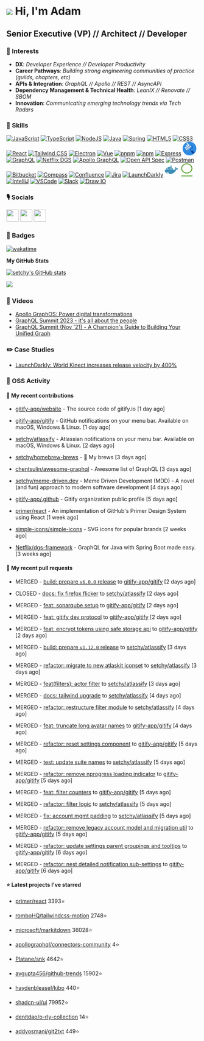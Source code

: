 ![](https://user-images.githubusercontent.com/18350557/176309783-0785949b-9127-417c-8b55-ab5a4333674e.gif) Hi, I'm Adam
============================================================================================================================

Senior Executive (VP) // Architect // Developer
-----------------------------------------------

### 🔭 Interests

- **DX**: *Developer Experience // Developer Productivity*
- **Career Pathways**: *Building strong engineering communities of practice (guilds, chapters, etc)*
- **APIs & Integration**: *GraphQL // Apollo // REST // AsyncAPI*
- **Dependency Management & Technical Health**: *LeanIX // Renovate // SBOM*
- **Innovation**: *Communicating emerging technology trends via Tech Radars*

### 💪 Skills

<p align="left">
  <a href="https://developer.mozilla.org/en-US/docs/Web/JavaScript" target="_blank" rel="noreferrer"><img src="https://raw.githubusercontent.com/danielcranney/readme-generator/main/public/icons/skills/javascript-colored.svg" width="36" height="36" alt="JavaScript" /></a>
  <a href="https://www.typescriptlang.org/" target="_blank" rel="noreferrer"><img src="https://raw.githubusercontent.com/danielcranney/readme-generator/main/public/icons/skills/typescript-colored.svg" width="36" height="36" alt="TypeScript" /></a>
  <a href="https://nodejs.org/en/" target="_blank" rel="noreferrer"><img src="https://raw.githubusercontent.com/danielcranney/readme-generator/main/public/icons/skills/nodejs-colored.svg" width="36" height="36" alt="NodeJS" /></a>
  <a href="https://www.oracle.com/java/" target="_blank" rel="noreferrer"><img src="https://raw.githubusercontent.com/danielcranney/readme-generator/main/public/icons/skills/java-colored.svg" width="36" height="36" alt="Java" /></a>
  <a href="https://spring.io/" target="_blank" rel="noreferrer"><img src="https://cdn.worldvectorlogo.com/logos/spring-3.svg" width="36" height="36" alt="Spring" /></a> 
  <a href="https://developer.mozilla.org/en-US/docs/Glossary/HTML5" target="_blank" rel="noreferrer"><img src="https://raw.githubusercontent.com/danielcranney/readme-generator/main/public/icons/skills/html5-colored.svg" width="36" height="36" alt="HTML5" /></a>
  <a href="https://www.w3.org/TR/CSS/#css" target="_blank" rel="noreferrer"><img src="https://raw.githubusercontent.com/danielcranney/readme-generator/main/public/icons/skills/css3-colored.svg" width="36" height="36" alt="CSS3" /></a>
  <a href="https://react.dev/" target="_blank" rel="noreferrer"><img src="https://cdn.worldvectorlogo.com/logos/react-2.svg" width="36" height="36" alt="React" /></a>
  <a href="https://tailwindcss.com/" target="_blank" rel="noreferrer"><img src="https://cdn.worldvectorlogo.com/logos/tailwind-css-2.svg" width="36" height="36" alt="Tailwind CSS" /></a>
  <a href="https://www.electronjs.org/" target="_blank" rel="noreferrer"><img src="https://cdn.worldvectorlogo.com/logos/electron-1.svg" width="36" height="36" alt="Electron" /></a>
  <a href="https://vuejs.org/" target="_blank" rel="noreferrer"><img src="https://cdn.worldvectorlogo.com/logos/vue-9.svg" width="36" height="36" alt="Vue" /></a>
  <a href="https://pnpm.io/" target="_blank" rel="noreferrer"><img src="https://encrypted-tbn0.gstatic.com/images?q=tbn:ANd9GcSGcwBnoTNg212cvEclMX-_qRw_P-_odFp3aafVal77Hg&s" width="36" height="36" alt="pnpm" /></a>
  <a href="https://www.npmjs.com/" target="_blank" rel="noreferrer"><img src="https://cdn.worldvectorlogo.com/logos/npm-square-red-1.svg" width="36" height="36" alt="npm" /></a>
  <a href="https://expressjs.com/" target="_blank" rel="noreferrer"><img src="https://raw.githubusercontent.com/danielcranney/readme-generator/main/public/icons/skills/express-colored.svg" width="36" height="36" alt="Express" /></a>
  <a href="https://docs.renovatebot.com/" target="_blank" rel="noreferrer"><img src="https://raw.githubusercontent.com/renovatebot/renovate/refs/heads/main/docs/usage/assets/images/logo.png" width="36" height="36" alt="Renovate" /></a>
  <a href="https://graphql.org/" target="_blank" rel="noreferrer"><img src="https://raw.githubusercontent.com/danielcranney/readme-generator/main/public/icons/skills/graphql-colored.svg" width="36" height="36" alt="GraphQL" /></a>
  <a href="https://netflix.github.io/dgs/" target="_blank" rel="noreferrer"><img src="https://raw.githubusercontent.com/Netflix/dgs/main/docs/images/dgs-framework-brand/Icon/dgs-icon--blue.svg" width="36" height="36" alt="Netflix DGS" /></a>
  <a href="https://apollographql.com/" target="_blank" rel="noreferrer"><img src="https://cdn.worldvectorlogo.com/logos/apollo-graphql-compact.svg" width="36" height="36" alt="Apollo GraphQL" /></a>
  <a href="https://swagger.io/specification/" target="_blank" rel="noreferrer"><img src="https://cdn.worldvectorlogo.com/logos/openapi-1.svg" width="36" height="36" alt="Open API Spec" /></a>
  <a href="https://www.postman.com//" target="_blank" rel="noreferrer"><img src="https://cdn.worldvectorlogo.com/logos/postman.svg" width="36" height="36" alt="Postman" /></a>
  <a href="https://www.atlassian.com/software/bitbucket" target="_blank" rel="noreferrer"><img src="https://cdn.worldvectorlogo.com/logos/bitbucket-icon.svg" width="36" height="36" alt="Bitbucket" /></a>
  <a href="https://www.atlassian.com/software/compass" target="_blank" rel="noreferrer"><img src="https://cdn.worldvectorlogo.com/logos/atlassian-compass-1.svg" width="36" height="36" alt="Compass" /></a>
  <a href="https://www.atlassian.com/software/confluence" target="_blank" rel="noreferrer"><img src="https://cdn.worldvectorlogo.com/logos/confluence-1.svg" width="36" height="36" alt="Confluence" /></a>
  <a href="https://www.atlassian.com/software/jira" target="_blank" rel="noreferrer"><img src="https://cdn.worldvectorlogo.com/logos/jira-1.svg" width="36" height="36" alt="Jira" /></a>
  <a href="https://launchdarkly.com/" target="_blank" rel="noreferrer"><img src="https://cdn.worldvectorlogo.com/logos/launchdarkly-2.svg" width="36" height="36" alt="LaunchDarkly" /></a>
  <a href="https://docker.com/" target="_blank" rel="noreferrer"><img src="https://raw.githubusercontent.com/nx211/homer-icons/master/png/docker.png" width="36" height="36" alt="Docker" /></a>
  <a href="https://jfrog.com/artifactory/" target="_blank" rel="noreferrer"><img src="https://raw.githubusercontent.com/nx211/homer-icons/master/png/artifactory.png" width="36" height="36" alt="Artifactory" /></a>
  <a href="https://www.jetbrains.com/idea/" target="_blank" rel="noreferrer"><img src="https://cdn.worldvectorlogo.com/logos/intellij-idea-1.svg" width="36" height="36" alt="IntelliJ" /></a>
  <a href="https://code.visualstudio.com/" target="_blank" rel="noreferrer"><img src="https://cdn.worldvectorlogo.com/logos/visual-studio-code-1.svg" width="36" height="36" alt="VSCode" /></a>
  <a href="https://slack.com/" target="_blank" rel="noreferrer"><img src="https://cdn.worldvectorlogo.com/logos/slack-new-logo.svg" width="36" height="36" alt="Slack" /></a>
  <a href="https://drawio-app.com/" target="_blank" rel="noreferrer"><img src="https://cdn.worldvectorlogo.com/logos/draw-io.svg" width="36" height="36" alt="Draw IO" /></a>
</p>

                      

### 🎙️ Socials
                  
<p align="left">
  <a href="https://www.github.com/setchy" target="_blank" rel="noreferrer"><img src="https://raw.githubusercontent.com/danielcranney/readme-generator/main/public/icons/socials/github.svg" width="32" height="32" /></a>
  <a href="https://www.linkedin.com/in/adamsetch" target="_blank" rel="noreferrer"><img src="https://raw.githubusercontent.com/danielcranney/readme-generator/main/public/icons/socials/linkedin.svg" width="32" height="32" /></a>
  <a href="https://www.twitter.com/setchy87" target="_blank" rel="noreferrer"><img src="https://raw.githubusercontent.com/danielcranney/readme-generator/main/public/icons/socials/twitter.svg" width="32" height="32" /></a>
</p>

### 📛 Badges

[![wakatime](https://wakatime.com/badge/user/2b948ae2-4be1-4020-8a57-7de60b53fe1d.svg)](https://wakatime.com/@2b948ae2-4be1-4020-8a57-7de60b53fe1d)

<b>My GitHub Stats</b>

<a href="http://www.github.com/setchy"><img src="https://github-readme-stats.vercel.app/api?username=setchy&show_icons=true&hide=&count_private=true&title_color=0891b2&text_color=ffffff&icon_color=0891b2&bg_color=1c1917&hide_border=true&show_icons=true" alt="setchy's GitHub stats" /></a>

<a href="http://www.github.com/setchy"><img src="https://github-readme-streak-stats.herokuapp.com/?user=setchy&stroke=ffffff&background=1c1917&ring=0891b2&fire=0891b2&currStreakNum=ffffff&currStreakLabel=0891b2&sideNums=ffffff&sideLabels=ffffff&dates=ffffff&hide_border=true" /></a>

### 📼 Videos

- [Apollo GraphOS: Power digital transformations](https://www.apollographql.com/enterprise?wvideo=4fu2lsjssc)
- [GraphQL Summit 2023 - it's all about the people](https://www.youtube.com/watch?v=090IWEcHbJc)
- [GraphQL Summit (Nov '21) - A Champion's Guide to Building Your Unified Graph](https://www.apollographql.com/events/roundtable/graphql-summit-november-2021/a-champions-guide-to-building-your-unified-graph)

### ✏️ Case Studies

- [LaunchDarkly: World Kinect increases release velocity by 400%](https://launchdarkly.com/case-studies/world-kinect/)

### 🎯 OSS Activity
#### 🚀 My recent contributions



- [gitify-app/website](https://github.com/gitify-app/website) - The source code of gitify.io [1 day ago]

- [gitify-app/gitify](https://github.com/gitify-app/gitify) - GitHub notifications on your menu bar. Available on macOS, Windows &amp; Linux. [1 day ago]

- [setchy/atlassify](https://github.com/setchy/atlassify) - Atlassian notifications on your menu bar. Available on macOS, Windows &amp; Linux.  [2 days ago]

- [setchy/homebrew-brews](https://github.com/setchy/homebrew-brews) - 🍻 My brews [3 days ago]

- [chentsulin/awesome-graphql](https://github.com/chentsulin/awesome-graphql) - Awesome list of GraphQL [3 days ago]

- [setchy/meme-driven.dev](https://github.com/setchy/meme-driven.dev) - Meme Driven Development (MDD) - A novel (and fun) approach to modern software development [4 days ago]

- [gitify-app/.github](https://github.com/gitify-app/.github) - Gitify organization public profile [5 days ago]

- [primer/react](https://github.com/primer/react) - An implementation of GitHub&#39;s Primer Design System using React [1 week ago]

- [simple-icons/simple-icons](https://github.com/simple-icons/simple-icons) - SVG icons for popular brands [2 weeks ago]

- [Netflix/dgs-framework](https://github.com/Netflix/dgs-framework) - GraphQL for Java with Spring Boot made easy. [3 weeks ago]

#### 🎉 My recent pull requests



- MERGED - [build: prepare `v6.0.0` release](https://github.com/gitify-app/gitify/pull/1806) to [gitify-app/gitify](https://github.com/gitify-app/gitify) [2 days ago]

- CLOSED - [docs: fix firefox flicker](https://github.com/setchy/atlassify/pull/607) to [setchy/atlassify](https://github.com/setchy/atlassify) [2 days ago]

- MERGED - [feat: sonarqube setup](https://github.com/gitify-app/gitify/pull/1805) to [gitify-app/gitify](https://github.com/gitify-app/gitify) [2 days ago]

- MERGED - [feat: gitify dev protocol](https://github.com/gitify-app/gitify/pull/1801) to [gitify-app/gitify](https://github.com/gitify-app/gitify) [2 days ago]

- MERGED - [feat: encrypt tokens using safe storage api](https://github.com/gitify-app/gitify/pull/1800) to [gitify-app/gitify](https://github.com/gitify-app/gitify) [2 days ago]

- MERGED - [build: prepare `v1.12.0` release](https://github.com/setchy/atlassify/pull/595) to [setchy/atlassify](https://github.com/setchy/atlassify) [3 days ago]

- MERGED - [refactor: migrate to new atlaskit iconset](https://github.com/setchy/atlassify/pull/594) to [setchy/atlassify](https://github.com/setchy/atlassify) [3 days ago]

- MERGED - [feat(filters): actor filter](https://github.com/setchy/atlassify/pull/591) to [setchy/atlassify](https://github.com/setchy/atlassify) [3 days ago]

- MERGED - [docs: tailwind upgrade](https://github.com/setchy/atlassify/pull/581) to [setchy/atlassify](https://github.com/setchy/atlassify) [4 days ago]

- MERGED - [refactor: restructure filter module](https://github.com/setchy/atlassify/pull/580) to [setchy/atlassify](https://github.com/setchy/atlassify) [4 days ago]

- MERGED - [feat: truncate long avatar names](https://github.com/gitify-app/gitify/pull/1792) to [gitify-app/gitify](https://github.com/gitify-app/gitify) [4 days ago]

- MERGED - [refactor: reset settings component](https://github.com/gitify-app/gitify/pull/1791) to [gitify-app/gitify](https://github.com/gitify-app/gitify) [5 days ago]

- MERGED - [test: update suite names](https://github.com/setchy/atlassify/pull/579) to [setchy/atlassify](https://github.com/setchy/atlassify) [5 days ago]

- MERGED - [refactor: remove nprogress loading indicator](https://github.com/gitify-app/gitify/pull/1790) to [gitify-app/gitify](https://github.com/gitify-app/gitify) [5 days ago]

- MERGED - [feat: filter counters](https://github.com/gitify-app/gitify/pull/1788) to [gitify-app/gitify](https://github.com/gitify-app/gitify) [5 days ago]

- MERGED - [refactor: filter logic](https://github.com/setchy/atlassify/pull/578) to [setchy/atlassify](https://github.com/setchy/atlassify) [5 days ago]

- MERGED - [fix: account mgmt padding](https://github.com/setchy/atlassify/pull/577) to [setchy/atlassify](https://github.com/setchy/atlassify) [5 days ago]

- MERGED - [refactor: remove legacy account model and migration util](https://github.com/gitify-app/gitify/pull/1787) to [gitify-app/gitify](https://github.com/gitify-app/gitify) [5 days ago]

- MERGED - [refactor: update settings parent groupings and tooltips](https://github.com/gitify-app/gitify/pull/1786) to [gitify-app/gitify](https://github.com/gitify-app/gitify) [6 days ago]

- MERGED - [refactor: nest detailed notification sub-settings](https://github.com/gitify-app/gitify/pull/1785) to [gitify-app/gitify](https://github.com/gitify-app/gitify) [6 days ago]

#### ⭐ Latest projects I've starred



- [primer/react](https://github.com/primer/react) 3393⭐

- [romboHQ/tailwindcss-motion](https://github.com/romboHQ/tailwindcss-motion) 2748⭐

- [microsoft/markitdown](https://github.com/microsoft/markitdown) 36028⭐

- [apollographql/connectors-community](https://github.com/apollographql/connectors-community) 4⭐

- [Platane/snk](https://github.com/Platane/snk) 4642⭐

- [avgupta456/github-trends](https://github.com/avgupta456/github-trends) 15902⭐

- [haydenbleasel/kibo](https://github.com/haydenbleasel/kibo) 440⭐

- [shadcn-ui/ui](https://github.com/shadcn-ui/ui) 79952⭐

- [denitdao/o-rly-collection](https://github.com/denitdao/o-rly-collection) 14⭐

- [addyosmani/git2txt](https://github.com/addyosmani/git2txt) 449⭐


